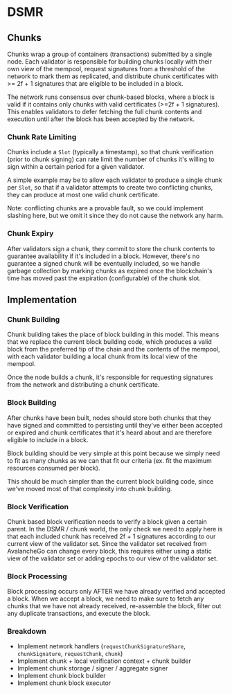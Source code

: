 # DSMR

## Chunks

Chunks wrap a group of containers (transactions) submitted by a single node. Each validator is responsible for building chunks locally with their own view of the mempool, request signatures from a threshold of the network to mark them as replicated, and distribute chunk certificates with >= 2f + 1 signatures that are eligible to be included in a block.

The network runs consensus over chunk-based blocks, where a block is valid if it contains only chunks with valid certificates (>=2f + 1 signatures). This enables validators to defer fetching the full chunk contents and execution until after the block has been accepted by the network.

### Chunk Rate Limiting

Chunks include a `Slot` (typically a timestamp), so that chunk verification (prior to chunk signing) can rate limit the number of chunks it's willing to sign within a certain period for a given validator. 

A simple example may be to allow each validator to produce a single chunk per `Slot`, so that if a validator attempts to create two conflicting chunks, they can produce at most one valid chunk certificate.

Note: conflicting chunks are a provable fault, so we could implement slashing here, but we omit it since they do not cause the network any harm.

### Chunk Expiry

After validators sign a chunk, they commit to store the chunk contents to guarantee availability if it's included in a block. However, there's no guarantee a signed chunk will be eventually included, so we handle garbage collection by marking chunks as expired once the blockchain's time has moved past the expiration (configurable) of the chunk slot.

## Implementation

### Chunk Building

Chunk building takes the place of block building in this model. This means that we replace the current block building code, which produces a valid block from the preferred tip of the chain and the contents of the mempool, with each validator building a local chunk from its local view of the mempool.

Once the node builds a chunk, it's responsible for requesting signatures from the network and distributing a chunk certificate.

### Block Building

After chunks have been built, nodes should store both chunks that they have signed and committed to persisting until they've either been accepted or expired and chunk certificates that it's heard about and are therefore eligible to include in a block.

Block building should be very simple at this point because we simply need to fit as many chunks as we can that fit our criteria (ex. fit the maximum resources consumed per block).

This should be much simpler than the current block building code, since we've moved most of that complexity into chunk building.

### Block Verification

Chunk based block verification needs to verify a block given a certain parent. In the DSMR / chunk world, the only check we need to apply here is that each included chunk has received 2f + 1 signatures according to our current view of the validator set. Since the validator set received from AvalancheGo can change every block, this requires either using a static view of the validator set or adding epochs to our view of the validator set.

### Block Processing

Block processing occurs only AFTER we have already verified and accepted a block. When we accept a block, we need to make sure to fetch any chunks that we have not already received, re-assemble the block, filter out any duplicate transactions, and execute the block.

### Breakdown

- Implement network handlers (`requestChunkSignatureShare`, `chunkSignature`, `requestChunk`, `chunk`)
- Implement chunk + local verification context + chunk builder
- Implement chunk storage / signer / aggregate signer
- Implement chunk block builder
- Implement chunk block executor
